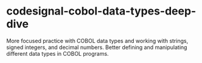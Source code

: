 # codesignal-cobol-data-types-deep-dive
More focused practice with COBOL data types and working with strings, signed integers, and decimal numbers.
Better defining and manipulating different data types in COBOL programs.

